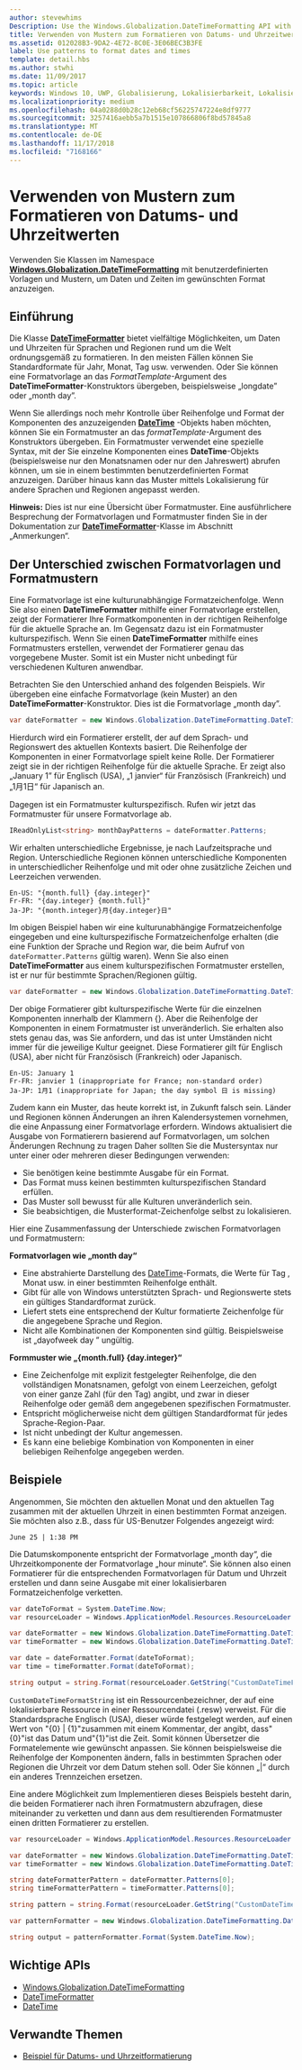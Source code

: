 ```yaml
---
author: stevewhims
Description: Use the Windows.Globalization.DateTimeFormatting API with custom templates and patterns to display dates and times in exactly the format you wish.
title: Verwenden von Mustern zum Formatieren von Datums- und Uhrzeitwerten
ms.assetid: 012028B3-9DA2-4E72-8C0E-3E06BEC3B3FE
label: Use patterns to format dates and times
template: detail.hbs
ms.author: stwhi
ms.date: 11/09/2017
ms.topic: article
keywords: Windows 10, UWP, Globalisierung, Lokalisierbarkeit, Lokalisierung
ms.localizationpriority: medium
ms.openlocfilehash: 04a0288d0b28c12eb68cf56225747224e8df9777
ms.sourcegitcommit: 3257416aebb5a7b1515e107866806f8bd57845a8
ms.translationtype: MT
ms.contentlocale: de-DE
ms.lasthandoff: 11/17/2018
ms.locfileid: "7168166"
---
```

# <a name="use-templates-and-patterns-to-format-dates-and-times"></a>Verwenden von Mustern zum Formatieren von Datums- und Uhrzeitwerten

Verwenden Sie Klassen im Namespace [**Windows.Globalization.DateTimeFormatting**](/uwp/api/windows.globalization.datetimeformatting?branch=live) mit benutzerdefinierten Vorlagen und Mustern, um Daten und Zeiten im gewünschten Format anzuzeigen.

## <a name="introduction"></a>Einführung

Die Klasse [**DateTimeFormatter**](/uwp/api/windows.globalization.datetimeformatting?branch=live) bietet vielfältige Möglichkeiten, um Daten und Uhrzeiten für Sprachen und Regionen rund um die Welt ordnungsgemäß zu formatieren. In den meisten Fällen können Sie Standardformate für Jahr, Monat, Tag usw. verwenden. Oder Sie können eine Formatvorlage an das *FormatTemplate*-Argument des **DateTimeFormatter**-Konstruktors übergeben, beispielsweise „longdate” oder „month day”.

Wenn Sie allerdings noch mehr Kontrolle über Reihenfolge und Format der Komponenten des anzuzeigenden [**DateTime**](/uwp/api/windows.foundation.datetime?branch=live) -Objekts haben möchten, können Sie ein Formatmuster an das *formatTemplate*-Argument des Konstruktors übergeben. Ein Formatmuster verwendet eine spezielle Syntax, mit der Sie einzelne Komponenten eines **DateTime**-Objekts (beispielsweise nur den Monatsnamen oder nur den Jahreswert) abrufen können, um sie in einem bestimmten benutzerdefinierten Format anzuzeigen. Darüber hinaus kann das Muster mittels Lokalisierung für andere Sprachen und Regionen angepasst werden.

**Hinweis:** Dies ist nur eine Übersicht über Formatmuster. Eine ausführlichere Besprechung der Formatvorlagen und Formatmuster finden Sie in der Dokumentation zur [**DateTimeFormatter**](/uwp/api/windows.globalization.datetimeformatting?branch=live)-Klasse im Abschnitt „Anmerkungen“.

## <a name="the-difference-between-format-templates-and-format-patterns"></a>Der Unterschied zwischen Formatvorlagen und Formatmustern

Eine Formatvorlage ist eine kulturunabhängige Formatzeichenfolge. Wenn Sie also einen **DateTimeFormatter** mithilfe einer Formatvorlage erstellen, zeigt der Formatierer Ihre Formatkomponenten in der richtigen Reihenfolge für die aktuelle Sprache an. Im Gegensatz dazu ist ein Formatmuster kulturspezifisch. Wenn Sie einen **DateTimeFormatter** mithilfe eines Formatmusters erstellen, verwendet der Formatierer genau das vorgegebene Muster. Somit ist ein Muster nicht unbedingt für verschiedenen Kulturen anwendbar.

Betrachten Sie den Unterschied anhand des folgenden Beispiels. Wir übergeben eine einfache Formatvorlage (kein Muster) an den **DateTimeFormatter**-Konstruktor. Dies ist die Formatvorlage „month day”.

```csharp
var dateFormatter = new Windows.Globalization.DateTimeFormatting.DateTimeFormatter("month day");
```

Hierdurch wird ein Formatierer erstellt, der auf dem Sprach- und Regionswert des aktuellen Kontexts basiert. Die Reihenfolge der Komponenten in einer Formatvorlage spielt keine Rolle. Der Formatierer zeigt sie in der richtigen Reihenfolge für die aktuelle Sprache. Er zeigt also „January 1” für Englisch (USA), „1 janvier“ für Französisch (Frankreich) und „1月1日“ für Japanisch an.

Dagegen ist ein Formatmuster kulturspezifisch. Rufen wir jetzt das Formatmuster für unsere Formatvorlage ab.

```csharp
IReadOnlyList<string> monthDayPatterns = dateFormatter.Patterns;
```

Wir erhalten unterschiedliche Ergebnisse, je nach Laufzeitsprache und Region. Unterschiedliche Regionen können unterschiedliche Komponenten in unterschiedlicher Reihenfolge und mit oder ohne zusätzliche Zeichen und Leerzeichen verwenden.

```syntax
En-US: "{month.full} {day.integer}"
Fr-FR: "{day.integer} {month.full}"
Ja-JP: "{month.integer}月{day.integer}日"
```

Im obigen Beispiel haben wir eine kulturunabhängige Formatzeichenfolge eingegeben und eine kulturspezifische Formatzeichenfolge erhalten (die eine Funktion der Sprache und Region war, die beim Aufruf von `dateFormatter.Patterns` gültig waren). Wenn Sie also einen **DateTimeFormatter** aus einem kulturspezifischen Formatmuster erstellen, ist er nur für bestimmte Sprachen/Regionen gültig.

```csharp
var dateFormatter = new Windows.Globalization.DateTimeFormatting.DateTimeFormatter("{month.full} {day.integer}");
```

Der obige Formatierer gibt kulturspezifische Werte für die einzelnen Komponenten innerhalb der Klammern {}. Aber die Reihenfolge der Komponenten in einem Formatmuster ist unveränderlich. Sie erhalten also stets genau das, was Sie anfordern, und das ist unter Umständen nicht immer für die jeweilige Kultur geeignet. Diese Formatierer gilt für Englisch (USA), aber nicht für Französisch (Frankreich) oder Japanisch.

``` syntax
En-US: January 1
Fr-FR: janvier 1 (inappropriate for France; non-standard order)
Ja-JP: 1月1 (inappropriate for Japan; the day symbol 日 is missing)
```

Zudem kann ein Muster, das heute korrekt ist, in Zukunft falsch sein. Länder und Regionen können Änderungen an ihren Kalendersystemen vornehmen, die eine Anpassung einer Formatvorlage erfordern. Windows aktualisiert die Ausgabe von Formatierern basierend auf Formatvorlagen, um solchen Änderungen Rechnung zu tragen Daher sollten Sie die Mustersyntax nur unter einer oder mehreren dieser Bedingungen verwenden:

-   Sie benötigen keine bestimmte Ausgabe für ein Format.
-   Das Format muss keinen bestimmten kulturspezifischen Standard erfüllen.
-   Das Muster soll bewusst für alle Kulturen unveränderlich sein.
-   Sie beabsichtigen, die Musterformat-Zeichenfolge selbst zu lokalisieren.

Hier eine Zusammenfassung der Unterschiede zwischen Formatvorlagen und Formatmustern:

**Formatvorlagen wie „month day“**

-   Eine abstrahierte Darstellung des [DateTime](/uwp/api/windows.foundation.datetime?branch=live)-Formats, die Werte für Tag , Monat usw. in einer bestimmten Reihenfolge enthält.
-   Gibt für alle von Windows unterstützten Sprach- und Regionswerte stets ein gültiges Standardformat zurück.
-   Liefert stets eine entsprechend der Kultur formatierte Zeichenfolge für die angegebene Sprache und Region.
-   Nicht alle Kombinationen der Komponenten sind gültig. Beispielsweise ist „dayofweek day ” ungültig.

**Formmuster wie „{month.full} {day.integer}“**

-   Eine Zeichenfolge mit explizit festgelegter Reihenfolge, die den vollständigen Monatsnamen, gefolgt von einem Leerzeichen, gefolgt von einer ganze Zahl (für den Tag) angibt, und zwar in dieser Reihenfolge oder gemäß dem angegebenen spezifischen Formatmuster.
-   Entspricht möglicherweise nicht dem gültigen Standardformat für jedes Sprache-Region-Paar.
-   Ist nicht unbedingt der Kultur angemessen.
-   Es kann eine beliebige Kombination von Komponenten in einer beliebigen Reihenfolge angegeben werden.

## <a name="examples"></a>Beispiele

Angenommen, Sie möchten den aktuellen Monat und den aktuellen Tag zusammen mit der aktuellen Uhrzeit in einen bestimmten Format anzeigen. Sie möchten also z.B., dass für US-Benutzer Folgendes angezeigt wird:

``` syntax
June 25 | 1:38 PM
```

Die Datumskomponente entspricht der Formatvorlage „month day“, die Uhrzeitkomponente der Formatvorlage „hour minute“. Sie können also einen Formatierer für die entsprechenden Formatvorlagen für Datum und Uhrzeit erstellen und dann seine Ausgabe mit einer lokalisierbaren Formatzeichenfolge verketten.

```csharp
var dateToFormat = System.DateTime.Now;
var resourceLoader = Windows.ApplicationModel.Resources.ResourceLoader.GetForCurrentView();

var dateFormatter = new Windows.Globalization.DateTimeFormatting.DateTimeFormatter("month day");
var timeFormatter = new Windows.Globalization.DateTimeFormatting.DateTimeFormatter("hour minute");

var date = dateFormatter.Format(dateToFormat);
var time = timeFormatter.Format(dateToFormat);

string output = string.Format(resourceLoader.GetString("CustomDateTimeFormatString"), date, time);
```

`CustomDateTimeFormatString` ist ein Ressourcenbezeichner, der auf eine lokalisierbare Ressource in einer Ressourcendatei (.resw) verweist. Für die Standardsprache Englisch (USA), dieser würde festgelegt werden, auf einen Wert von "{0} | {1}"zusammen mit einem Kommentar, der angibt, dass"{0}"ist das Datum und"{1}"ist die Zeit. Somit können Übersetzer die Formatelemente wie gewünscht anpassen. Sie können beispielsweise die Reihenfolge der Komponenten ändern, falls in bestimmten Sprachen oder Regionen die Uhrzeit vor dem Datum stehen soll. Oder Sie können „|“ durch ein anderes Trennzeichen ersetzen.

Eine andere Möglichkeit zum Implementieren dieses Beispiels besteht darin, die beiden Formatierer nach ihren Formatmustern abzufragen, diese miteinander zu verketten und dann aus dem resultierenden Formatmuster einen dritten Formatierer zu erstellen.

```csharp
var resourceLoader = Windows.ApplicationModel.Resources.ResourceLoader.GetForCurrentView();

var dateFormatter = new Windows.Globalization.DateTimeFormatting.DateTimeFormatter("month day");
var timeFormatter = new Windows.Globalization.DateTimeFormatting.DateTimeFormatter("hour minute");

string dateFormatterPattern = dateFormatter.Patterns[0];
string timeFormatterPattern = timeFormatter.Patterns[0];

string pattern = string.Format(resourceLoader.GetString("CustomDateTimeFormatString"), dateFormatterPattern, timeFormatterPattern);

var patternFormatter = new Windows.Globalization.DateTimeFormatting.DateTimeFormatter(pattern);

string output = patternFormatter.Format(System.DateTime.Now);
```

## <a name="important-apis"></a>Wichtige APIs

* [Windows.Globalization.DateTimeFormatting](/uwp/api/windows.globalization.datetimeformatting?branch=live)
* [DateTimeFormatter](/uwp/api/windows.globalization.datetimeformatting?branch=live)
* [DateTime](/uwp/api/windows.foundation.datetime?branch=live)

## <a name="related-topics"></a>Verwandte Themen

* [Beispiel für Datums- und Uhrzeitformatierung](http://go.microsoft.com/fwlink/p/?LinkId=231618)